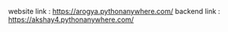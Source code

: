 website link : https://arogya.pythonanywhere.com/
backend link : https://akshay4.pythonanywhere.com/

